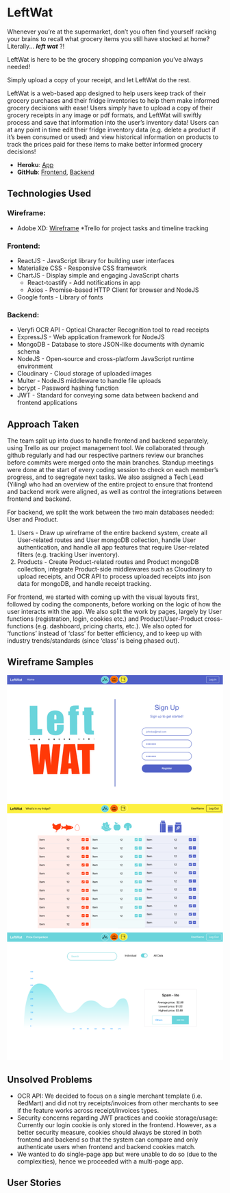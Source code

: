 # **LeftWat**

Whenever you’re at the supermarket, don’t you often find yourself racking your brains to recall what grocery items you still have stocked at home? Literally... **_left wat_** ?!

LeftWat is here to be the grocery shopping companion you’ve always needed!

Simply upload a copy of your receipt, and let LeftWat do the rest.

LeftWat is a web-based app designed to help users keep track of their grocery purchases and their fridge inventories to help them make informed grocery decisions with ease! Users simply have to upload a copy of their grocery receipts in any image or pdf formats, and LeftWat will swiftly process and save that information into the user’s inventory data! Users can at any point in time edit their fridge inventory data (e.g. delete a product if it’s been consumed or used) and view historical information on products to track the prices paid for these items to make better informed grocery decisions!

- **Heroku**: [App](url)
- **GitHub**: [Frontend](https://github.com/yilinghuam/leftwat-fe), [Backend](https://github.com/yilinghuam/leftwat-be)

## Technologies Used

### Wireframe:
* Adobe XD: [Wireframe](https://xd.adobe.com/view/1595919e-f524-4992-9739-8eec2f6d9486-40c6/)
*Trello for project tasks and timeline tracking

### Frontend:
* ReactJS - JavaScript library for building user interfaces
* Materialize CSS - Responsive CSS framework
* ChartJS - Display simple and engaging JavaScript charts
	* React-toastify - Add notifications in app
	* Axios - Promise-based HTTP Client for browser and NodeJS
* Google fonts - Library of fonts

### Backend:
* Veryfi OCR API - Optical Character Recognition tool to read receipts
* ExpressJS - Web application framework for NodeJS
* MongoDB - Database to store JSON-like documents with dynamic schema
* NodeJS - Open-source and cross-platform JavaScript runtime environment
* Cloudinary - Cloud storage of uploaded images
* Multer - NodeJS middleware to handle file uploads
* bcrypt - Password hashing function
* JWT - Standard for conveying some data between backend and frontend applications

## Approach Taken

The team split up into duos to handle frontend and backend separately, using Trello as our project management tool. We collaborated through github regularly and had our respective partners review our branches before commits were merged onto the main branches. Standup meetings were done at the start of every coding session to check on each member’s progress, and to segregate next tasks. We also assigned a Tech Lead (Yiling) who had an overview of the entire project to ensure that frontend and backend work were aligned, as well as control the integrations between frontend and backend.

For backend, we split the work between the two main databases needed: User and Product.
1. Users - Draw up wireframe of the entire backend system, create all User-related routes and User mongoDB collection, handle User authentication, and handle all app features that require User-related filters (e.g. tracking User inventory).
2. Products - Create Product-related routes and Product mongoDB collection, integrate Product-side middlewares such as Cloudinary to upload receipts, and OCR API to process uploaded receipts into json data for mongoDB, and handle receipt tracking.

For frontend, we started with coming up with the visual layouts first, followed by coding the components, before working on the logic of how the user interacts with the app. We also split the work by pages, largely by User functions (registration, login, cookies etc.) and Product/User-Product cross-functions (e.g. dashboard, pricing charts, etc.). We also opted for ‘functions’ instead of ‘class’ for better efficiency, and to keep up with industry trends/standards (since ‘class’ is being phased out).

## Wireframe Samples

![Landing Page and Signup](/public/images/landing.png "Landing Page and Signup")
![Inventory Page](/public/images/inventory.png "Inventory Page")
![Price Comparison Page](/public/images/price_comparison.png "Price Comparison Page")

## Unsolved Problems

- OCR API: We decided to focus on a single merchant template (i.e. RedMart) and did not try receipts/invoices from other merchants to see if the feature works across receipt/invoices types.
- Security concerns regarding JWT practices and cookie storage/usage: Currently our login cookie is only stored in the frontend. However, as a better security measure, cookies should always be stored in both frontend and backend so that the system can compare and only authenticate users when frontend and backend cookies match.
- We wanted to do single-page app but were unable to do so (due to the complexities), hence we proceeded with a multi-page app.

## User Stories
